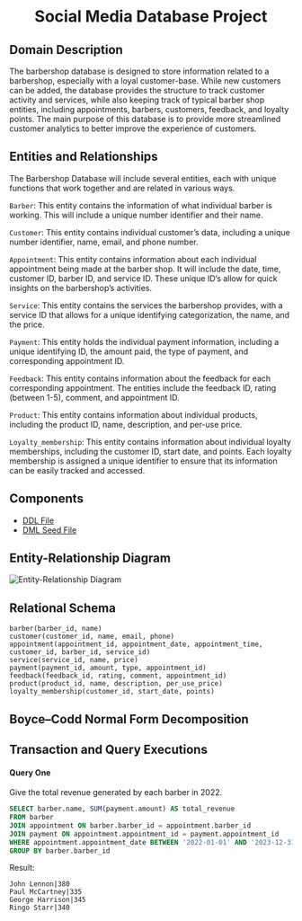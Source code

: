 <h1 align="center">Social Media Database Project</h1>

## Domain Description
The barbershop database is designed to store information related to a barbershop, especially with a loyal customer-base. While new customers can be added, the database provides the structure to track customer activity and services, while also keeping track of typical barber shop entities, including appointments, barbers, customers, feedback, and loyalty points. The main purpose of this database is to provide more streamlined customer analytics to better improve the experience of customers.

## Entities and Relationships
The Barbershop Database will include several entities, each with unique functions that work together and are related in various ways.

```Barber```: This entity contains the information of what individual barber is working. This will include a unique number identifier and their name.

```Customer```: This entity contains individual customer’s data, including a unique number identifier, name, email, and phone number.

```Appointment```: This entity contains information about each individual appointment being made at the barber shop. It will include the date, time, customer ID, barber ID, and service ID. These unique ID’s allow for quick insights on the barbershop’s activities.

```Service```: This entity contains the services the barbershop provides, with a service ID that allows for a unique identifying categorization, the name, and the price.

```Payment```: This entity holds the individual payment information, including a unique identifying ID, the amount paid, the type of payment, and corresponding appointment ID.
		 	 	 		
```Feedback```: This entity contains information about the feedback for each corresponding appointment. The entities include the feedback ID, rating (between 1-5), comment, and appointment ID.

```Product```: This entity contains information about individual products, including the product ID, name, description, and per-use price.

```Loyalty_membership```: This entity contains information about individual loyalty memberships, including the customer ID, start date, and points. Each loyalty membership is assigned a unique identifier to ensure that its information can be easily tracked and accessed.

## Components
* [DDL File](link)
* [DML Seed File](link)
## Entity-Relationship Diagram 
![Entity-Relationship Diagram](https://github.com/andrewbriden/Barber-Shop-/blob/main/er.png)

## Relational Schema
```
barber(barber_id, name)
customer(customer_id, name, email, phone)
appointment(appointment_id, appointment_date, appointment_time, customer_id, barber_id, service_id)
service(service_id, name, price)
payment(payment_id, amount, type, appointment_id)
feedback(feedback_id, rating, comment, appointment_id)
product(product_id, name, description, per_use_price)
loyalty_membership(customer_id, start_date, points)
```
## Boyce–Codd Normal Form Decomposition 

## Transaction and Query Executions 

#### Query One
Give the total revenue generated by each barber in 2022.

```sql
SELECT barber.name, SUM(payment.amount) AS total_revenue
FROM barber
JOIN appointment ON barber.barber_id = appointment.barber_id
JOIN payment ON appointment.appointment_id = payment.appointment_id
WHERE appointment.appointment_date BETWEEN '2022-01-01' AND '2023-12-31'
GROUP BY barber.barber_id
```

Result:

```
John Lennon|380
Paul McCartney|335
George Harrison|345
Ringo Starr|340
```


